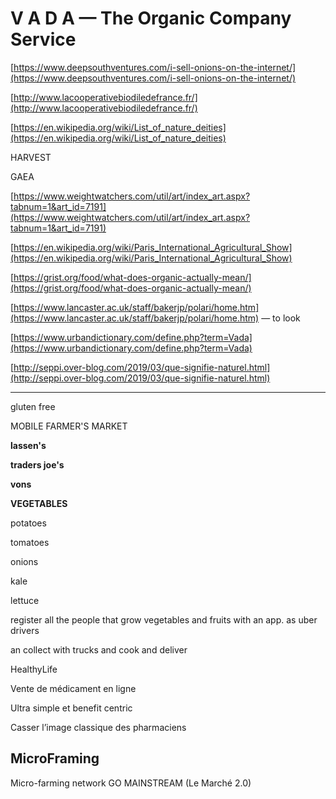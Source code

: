 V A D A — The Organic Company Service
===

[https://www.deepsouthventures.com/i-sell-onions-on-the-internet/](https://www.deepsouthventures.com/i-sell-onions-on-the-internet/)

[http://www.lacooperativebiodiledefrance.fr/](http://www.lacooperativebiodiledefrance.fr/)

[https://en.wikipedia.org/wiki/List_of_nature_deities](https://en.wikipedia.org/wiki/List_of_nature_deities)

HARVEST 

GAEA

[https://www.weightwatchers.com/util/art/index_art.aspx?tabnum=1&art_id=7191](https://www.weightwatchers.com/util/art/index_art.aspx?tabnum=1&art_id=7191)

[https://en.wikipedia.org/wiki/Paris_International_Agricultural_Show](https://en.wikipedia.org/wiki/Paris_International_Agricultural_Show)

[https://grist.org/food/what-does-organic-actually-mean/](https://grist.org/food/what-does-organic-actually-mean/)


[https://www.lancaster.ac.uk/staff/bakerjp/polari/home.htm](https://www.lancaster.ac.uk/staff/bakerjp/polari/home.htm) — to look

[https://www.urbandictionary.com/define.php?term=Vada](https://www.urbandictionary.com/define.php?term=Vada)

[http://seppi.over-blog.com/2019/03/que-signifie-naturel.html](http://seppi.over-blog.com/2019/03/que-signifie-naturel.html)

---

gluten free

MOBILE FARMER'S MARKET

**lassen's**

**traders joe's**

**vons**

**VEGETABLES**

potatoes

tomatoes

onions

kale

lettuce

register all the people that grow vegetables and fruits with an app. as uber drivers

an collect with trucks and cook and deliver

HealthyLife

Vente de médicament en ligne

Ultra simple et benefit centric

Casser l’image classique des pharmaciens


## MicroFraming

Micro-farming network
GO MAINSTREAM (Le Marché 2.0)